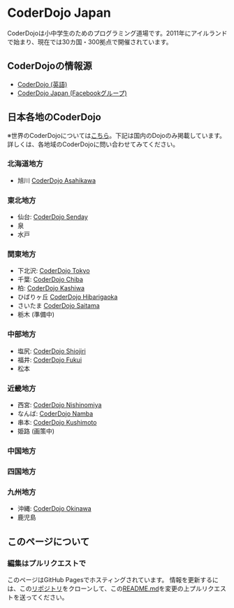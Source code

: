 CoderDojo Japan
=========================

CoderDojoは小中学生のためのプログラミング道場です。2011年にアイルランドで始まり、現在では30カ国・300拠点で開催されています。

## CoderDojoの情報源

* [CoderDojo (英語)](http://coderdojo.com/)
* [CoderDojo Japan (Facebookグループ)](https://www.facebook.com/groups/coderdojo.jp/)


## 日本各地のCoderDojo

※世界のCoderDojoについては[こちら](http://zen.coderdojo.com/)。下記は国内のDojoのみ掲載しています。詳しくは、各地域のCoderDojoに問い合わせてみてください。

### 北海道地方

* 旭川 [CoderDojo Asahikawa](http://coderdojo-asahikawa.github.io/)

### 東北地方

* 仙台: [CoderDojo Senday](http://www.cloud-garden.net/event/coderdojosendai/)
* 泉
* 水戸

### 関東地方

* 下北沢: [CoderDojo Tokyo](http://tokyo.coderdojo.jp/)
* 千葉: [CoderDojo Chiba](http://coderdojo-chiba.github.io/)
* 柏: [CoderDojo Kashiwa](http://coderdojokashiwa.wix.com/kashiwa)
* ひばりヶ丘 [CoderDojo Hibarigaoka](http://coderdojo.hanare-hibari.info/)
* さいたま [CoderDojo Saitama](http://univ7f.com/tag/coder-dojo/)
* 栃木 (準備中)

### 中部地方

* 塩尻: [CoderDojo Shiojiri](http://coderdojo.shiojiri-osslabo.com/)
* 福井: [CoderDojo Fukui](http://coderdojo.cowbell.jp/)
* 松本

### 近畿地方

* 西宮: [CoderDojo Nishinomiya](http://coderdojo-nishinomiya.doorkeeper.jp/)
* なんば: [CoderDojo Namba](https://www.facebook.com/CoderDojoNamba)
* 串本: [CoderDojo Kushimoto](http://coderdojo.kushimo.to/)
* 姫路 (画策中)

### 中国地方

### 四国地方

### 九州地方
* 沖縄: [CoderDojo Okinawa](http://okinawa.coderdojo.jp/)
* 鹿児島


## このページについて

### 編集はプルリクエストで

このページはGitHub Pagesでホスティングされています。
情報を更新するには、この[リポジトリ]([https://github.com/coderdojo-japan/coderdojo-japan.github.io/)をクローンして、この[README.md](https://github.com/coderdojo-japan/coderdojo-japan.github.io/edit/master/README.md)を変更の上プルリクエストを送ってください。

